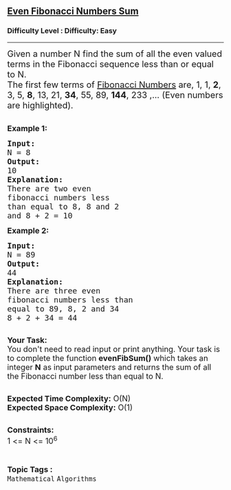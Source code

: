 <h2><a href="https://www.geeksforgeeks.org/problems/even-fibonacci-numbers-sum1455/1?page=6&status=unsolved&sortBy=accuracy">Even Fibonacci Numbers Sum</a></h2><h3>Difficulty Level : Difficulty: Easy</h3><hr><div class="problems_problem_content__Xm_eO"><p><span style="font-size:20px">Given a number N find the sum of all the even valued terms in the Fibonacci sequence less than or equal to N.<br>
The first few terms of&nbsp;<a href="http://www.geeksforgeeks.org/program-for-nth-fibonacci-number/">Fibonacci Numbers</a>&nbsp;are, 1, 1,&nbsp;<strong>2</strong>, 3, 5,&nbsp;<strong>8</strong>, 13, 21,&nbsp;<strong>34</strong>, 55, 89,&nbsp;<strong>144</strong>, 233 ,… (Even numbers are highlighted).</span><br>
&nbsp;</p>

<p><span style="font-size:18px"><strong>Example 1:</strong></span></p>

<pre><span style="font-size:18px"><strong>Input:</strong>
N = 8
<strong>Output:</strong>
10
<strong>Explanation:
</strong>There are two even 
fibonacci numbers less
than equal to 8, 8 and 2 
and 8 + 2 = 10</span></pre>

<p><span style="font-size:18px"><strong>Example 2:</strong></span></p>

<pre><span style="font-size:18px"><strong>Input:</strong>
N = 89
<strong>Output:</strong>
44
<strong>Explanation:</strong>
There are three even
fibonacci numbers less than
equal to 89, 8, 2 and 34 
8 + 2 + 34 = 44</span></pre>

<p><br>
<span style="font-size:18px"><strong>Your Task:</strong><br>
You don't need to read input or print anything. Your task is to complete the function <strong>evenFibSum()</strong>&nbsp;which takes&nbsp;an integer <strong>N</strong>&nbsp;as input parameters&nbsp;and returns the sum of all the Fibonacci number less than equal to N.</span><br>
&nbsp;</p>

<p><span style="font-size:18px"><strong>Expected Time Complexity:</strong> O(N)<br>
<strong>Expected Space Complexity:</strong> O(1)</span><br>
&nbsp;</p>

<p><span style="font-size:18px"><strong>Constraints:</strong><br>
1 &lt;= N &lt;= 10<sup>6</sup></span></p>
</div><br><p><span style=font-size:18px><strong>Topic Tags : </strong><br><code>Mathematical</code>&nbsp;<code>Algorithms</code>&nbsp;